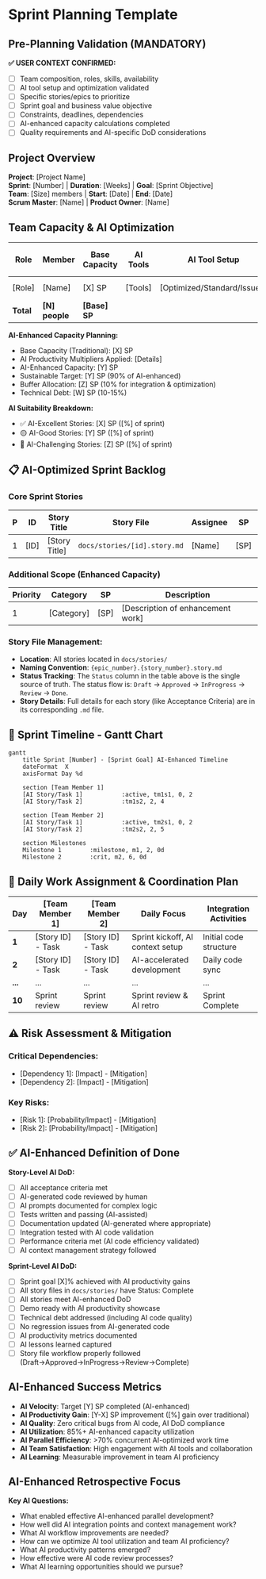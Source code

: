 # Sprint Planning Template

## Pre-Planning Validation (MANDATORY)
**✅ USER CONTEXT CONFIRMED:**
- [ ] Team composition, roles, skills, availability
- [ ] AI tool setup and optimization validated
- [ ] Specific stories/epics to prioritize
- [ ] Sprint goal and business value objective
- [ ] Constraints, deadlines, dependencies
- [ ] AI-enhanced capacity calculations completed
- [ ] Quality requirements and AI-specific DoD considerations

## Project Overview
**Project**: [Project Name]  
**Sprint**: [Number] | **Duration**: [Weeks] | **Goal**: [Sprint Objective]  
**Team**: [Size] members | **Start**: [Date] | **End**: [Date]  
**Scrum Master**: [Name] | **Product Owner**: [Name]

## Team Capacity & AI Optimization
| Role | Member | Base Capacity | AI Tools | AI Tool Setup | AI Multiplier | AI-Enhanced Capacity | Availability | Notes |
|------|--------|---------------|----------|---------------|---------------|---------------------|--------------|-------|
| [Role] | [Name] | [X] SP | [Tools] | [Optimized/Standard/Issues] | [Multiplier] | [Enhanced] SP | [%] | [Notes] |
| **Total** | **[N] people** | **[Base] SP** | | | **[Avg]x** | **[Total] SP** | **[Avg]%** | |

**AI-Enhanced Capacity Planning:**
- Base Capacity (Traditional): [X] SP
- AI Productivity Multipliers Applied: [Details]
- AI-Enhanced Capacity: [Y] SP
- Sustainable Target: [Y] SP (90% of AI-enhanced)
- Buffer Allocation: [Z] SP (10% for integration & optimization)
- Technical Debt: [W] SP (10-15%)

**AI Suitability Breakdown:**
- ✅ AI-Excellent Stories: [X] SP ([%] of sprint)
- 🟡 AI-Good Stories: [Y] SP ([%] of sprint)
- 🔴 AI-Challenging Stories: [Z] SP ([%] of sprint)

## 📋 AI-Optimized Sprint Backlog

### **Core Sprint Stories**
| P | ID | Story Title | Story File | Assignee | SP | Complexity | Risk | Status | Dependencies |
|---|---|---|---|---|---|---|---|---|---|
| 1 | [ID] | [Story Title] | `docs/stories/[id].story.md` | [Name] | [SP] | [High/Med/Low] | [High/Med/Low] | [Draft/Approved/InProgress/Review/Done] | [Deps] |

### **Additional Scope (Enhanced Capacity)**

| Priority | Category | SP | Description |
|---|---|---|---|
| 1 | [Category] | [SP] | [Description of enhancement work] |

### **Story File Management:**
- **Location**: All stories located in `docs/stories/`
- **Naming Convention**: `{epic_number}.{story_number}.story.md`
- **Status Tracking**: The `Status` column in the table above is the single source of truth. The status flow is: `Draft` -> `Approved` -> `InProgress` -> `Review` -> `Done`.
- **Story Details**: Full details for each story (like Acceptance Criteria) are in its corresponding `.md` file.

## 📅 Sprint Timeline - Gantt Chart
```mermaid
gantt
    title Sprint [Number] - [Sprint Goal] AI-Enhanced Timeline
    dateFormat  X
    axisFormat Day %d
    
    section [Team Member 1]
    [AI Story/Task 1]           :active, tm1s1, 0, 2
    [AI Story/Task 2]           :tm1s2, 2, 4
    
    section [Team Member 2]
    [AI Story/Task 1]           :active, tm2s1, 0, 2
    [AI Story/Task 2]           :tm2s2, 2, 5
    
    section Milestones
    Milestone 1        :milestone, m1, 2, 0d
    Milestone 2        :crit, m2, 6, 0d
```

## 🚀 Daily Work Assignment & Coordination Plan
| Day | [Team Member 1] | [Team Member 2] | Daily Focus | Integration Activities |
|-----|-----------------|-----------------|-------------|------------------------|
| **1** | [Story ID] - Task | [Story ID] - Task | Sprint kickoff, AI context setup | Initial code structure |
| **2** | [Story ID] - Task | [Story ID] - Task | AI-accelerated development | Daily code sync |
| **...** | ... | ... | ... | ... |
| **10**| Sprint review | Sprint review | Sprint review & AI retro | Sprint Complete |

## ⚠️ **Risk Assessment & Mitigation**

### **Critical Dependencies:**
- [Dependency 1]: [Impact] - [Mitigation]
- [Dependency 2]: [Impact] - [Mitigation]

### **Key Risks:**
- [Risk 1]: [Probability/Impact] - [Mitigation]
- [Risk 2]: [Probability/Impact] - [Mitigation]

## ✅ AI-Enhanced Definition of Done
**Story-Level AI DoD:**
- [ ] All acceptance criteria met
- [ ] AI-generated code reviewed by human
- [ ] AI prompts documented for complex logic
- [ ] Tests written and passing (AI-assisted)
- [ ] Documentation updated (AI-generated where appropriate)
- [ ] Integration tested with AI code validation
- [ ] Performance criteria met (AI code efficiency validated)
- [ ] AI context management strategy followed

**Sprint-Level AI DoD:**
- [ ] Sprint goal [X]% achieved with AI productivity gains
- [ ] All story files in `docs/stories/` have Status: Complete
- [ ] All stories meet AI-enhanced DoD
- [ ] Demo ready with AI productivity showcase
- [ ] Technical debt addressed (including AI code quality)
- [ ] No regression issues from AI-generated code
- [ ] AI productivity metrics documented
- [ ] AI lessons learned captured
- [ ] Story file workflow properly followed (Draft→Approved→InProgress→Review→Complete)

## AI-Enhanced Success Metrics
- **AI Velocity**: Target [Y] SP completed (AI-enhanced)
- **AI Productivity Gain**: [Y-X] SP improvement ([%] gain over traditional)
- **AI Quality**: Zero critical bugs from AI code, AI DoD compliance
- **AI Utilization**: 85%+ AI-enhanced capacity utilization
- **AI Parallel Efficiency**: >70% concurrent AI-optimized work time
- **AI Team Satisfaction**: High engagement with AI tools and collaboration
- **AI Learning**: Measurable improvement in team AI proficiency

## AI-Enhanced Retrospective Focus
**Key AI Questions:**
- What enabled effective AI-enhanced parallel development?
- How well did AI integration points and context management work?
- What AI workflow improvements are needed?
- How can we optimize AI tool utilization and team AI proficiency?
- What AI productivity patterns emerged?
- How effective were AI code review processes?
- What AI learning opportunities should we pursue?